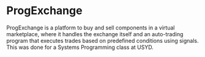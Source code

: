 # ProgExchange
ProgExchange is a platform to buy and sell components in a virtual marketplace, where it handles the exchange itself and an auto-trading program that executes trades based on predefined conditions using signals. This was done for a Systems Programming class at USYD.
